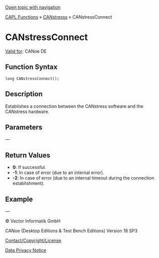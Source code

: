 [Open topic with navigation](../../../../../CANoeDEFamily.htm#Topics/CAPLFunctions/CANstress/Functions/CAPLfunctionCANstressConnect.md)

[CAPL Functions](../../CAPLfunctions.md) » [CANstresss](../CAPLfunctionsCANstressOverview.md) » CANstressConnect

# CANstressConnect

[Valid for](../../../Shared/FeatureAvailability.md):  CANoe DE

## Function Syntax

```
long CANstressConnect();
```

## Description

Establishes a connection between the CANstress software and the CANstress hardware.

## Parameters

—

## Return Values

- **0**: If successful.
- **-1**: In case of error (due to an internal error).
- **-2**: In case of error (due to an internal timeout during the connection establishment).

## Example

—

© Vector Informatik GmbH

CANoe (Desktop Editions & Test Bench Editions) Version 18 SP3

[Contact/Copyright/License](../../../Shared/ContactCopyrightLicense.md)

[Data Privacy Notice](https://www.vector.com/int/en/company/get-info/privacy-policy/)